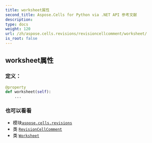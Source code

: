 ```yaml
---
title: worksheet属性
second_title: Aspose.Cells for Python via .NET API 参考文献
description:
type: docs
weight: 120
url: /zh/aspose.cells.revisions/revisioncellcomment/worksheet/
is_root: false
---
```

## worksheet属性
### 定义：
```python
@property
def worksheet(self):
    ...
```

### 也可以看看
* 模块[`aspose.cells.revisions`](../../)
* 类 [`RevisionCellComment`](/cells/python-net/zh/aspose.cells.revisions/revisioncellcomment)
* 类 [`Worksheet`](/cells/python-net/zh/aspose.cells/worksheet)
